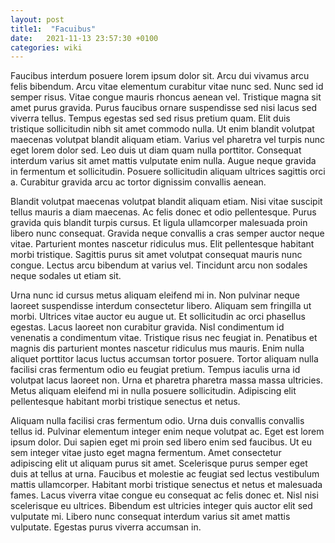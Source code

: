 ```yaml
---
layout: post
title1:  "Facuibus"
date:   2021-11-13 23:57:30 +0100
categories: wiki
---
```


Faucibus interdum posuere lorem ipsum dolor sit. Arcu dui vivamus arcu felis bibendum. Arcu vitae elementum curabitur vitae nunc sed. Nunc sed id semper risus. Vitae congue mauris rhoncus aenean vel. Tristique magna sit amet purus gravida. Purus faucibus ornare suspendisse sed nisi lacus sed viverra tellus. Tempus egestas sed sed risus pretium quam. Elit duis tristique sollicitudin nibh sit amet commodo nulla. Ut enim blandit volutpat maecenas volutpat blandit aliquam etiam. Varius vel pharetra vel turpis nunc eget lorem dolor sed. Leo duis ut diam quam nulla porttitor. Consequat interdum varius sit amet mattis vulputate enim nulla. Augue neque gravida in fermentum et sollicitudin. Posuere sollicitudin aliquam ultrices sagittis orci a. Curabitur gravida arcu ac tortor dignissim convallis aenean.

Blandit volutpat maecenas volutpat blandit aliquam etiam. Nisi vitae suscipit tellus mauris a diam maecenas. Ac felis donec et odio pellentesque. Purus gravida quis blandit turpis cursus. Et ligula ullamcorper malesuada proin libero nunc consequat. Gravida neque convallis a cras semper auctor neque vitae. Parturient montes nascetur ridiculus mus. Elit pellentesque habitant morbi tristique. Sagittis purus sit amet volutpat consequat mauris nunc congue. Lectus arcu bibendum at varius vel. Tincidunt arcu non sodales neque sodales ut etiam sit.

Urna nunc id cursus metus aliquam eleifend mi in. Non pulvinar neque laoreet suspendisse interdum consectetur libero. Aliquam sem fringilla ut morbi. Ultrices vitae auctor eu augue ut. Et sollicitudin ac orci phasellus egestas. Lacus laoreet non curabitur gravida. Nisl condimentum id venenatis a condimentum vitae. Tristique risus nec feugiat in. Penatibus et magnis dis parturient montes nascetur ridiculus mus mauris. Enim nulla aliquet porttitor lacus luctus accumsan tortor posuere. Tortor aliquam nulla facilisi cras fermentum odio eu feugiat pretium. Tempus iaculis urna id volutpat lacus laoreet non. Urna et pharetra pharetra massa massa ultricies. Metus aliquam eleifend mi in nulla posuere sollicitudin. Adipiscing elit pellentesque habitant morbi tristique senectus et netus.

Aliquam nulla facilisi cras fermentum odio. Urna duis convallis convallis tellus id. Pulvinar elementum integer enim neque volutpat ac. Eget est lorem ipsum dolor. Dui sapien eget mi proin sed libero enim sed faucibus. Ut eu sem integer vitae justo eget magna fermentum. Amet consectetur adipiscing elit ut aliquam purus sit amet. Scelerisque purus semper eget duis at tellus at urna. Faucibus et molestie ac feugiat sed lectus vestibulum mattis ullamcorper. Habitant morbi tristique senectus et netus et malesuada fames. Lacus viverra vitae congue eu consequat ac felis donec et. Nisl nisi scelerisque eu ultrices. Bibendum est ultricies integer quis auctor elit sed vulputate mi. Libero nunc consequat interdum varius sit amet mattis vulputate. Egestas purus viverra accumsan in.
